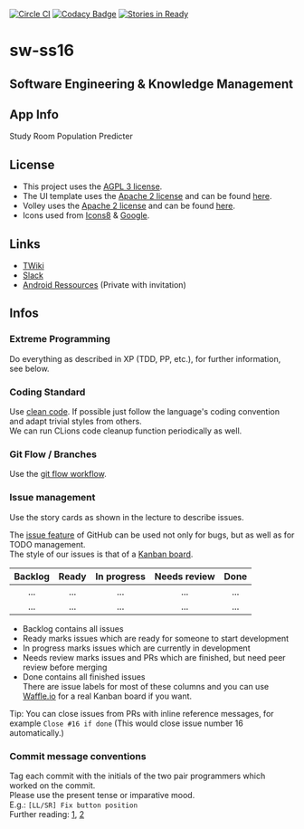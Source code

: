 [![Circle CI](https://circleci.com/gh/LoLei/sw-ss16.svg?style=svg)](https://circleci.com/gh/LoLei/sw-ss16)
[![Codacy Badge](https://api.codacy.com/project/badge/grade/fb974de17c594fbcaf5fa579b3673a38)](https://www.codacy.com/app/lorenz-leitner/sw-ss16)
[![Stories in Ready](https://badge.waffle.io/LoLei/sw-ss16.png?label=ready&title=Ready)](http://waffle.io/LoLei/sw-ss16)

# sw-ss16

## Software Engineering & Knowledge Management

## App Info
Study Room Population Predicter

## License
* This project uses the [AGPL 3 license](https://github.com/LoLei/sw-ss16/blob/master/LICENSE.txt).
* The UI template uses the [Apache 2 license](https://github.com/LoLei/sw-ss16/blob/master/LICENSE-used-by-template-and-volley.txt) and can be found [here](https://github.com/andreasschrade/android-design-template).
* Volley uses the [Apache 2 license](https://github.com/LoLei/sw-ss16/blob/master/LICENSE-used-by-template-and-volley.txt) and can be found [here](https://android.googlesource.com/platform/frameworks/volley/).
* Icons used from [Icons8](https://icons8.com/android-icons/) & [Google](https://design.google.com/icons/).

## Links
* [TWiki](http://www.ist.tugraz.at/software2016/bin/view/Main/WebHome)
* [Slack](https://sw-ss16.slack.com)
* [Android Ressources](https://gitlab.com/LoLei/android-repos) (Private with invitation)

## Infos
### Extreme Programming
Do everything as described in XP (TDD, PP, etc.), for further information, see below.

### Coding Standard
Use [clean code](http://www.amazon.com/Clean-Code-Handbook-Software-Craftsmanship/dp/0132350882).
If possible just follow the language's coding convention and adapt trivial styles from others.  
We can run CLions code cleanup function periodically as well.

### Git Flow / Branches
Use the [git flow workflow](http://nvie.com/posts/a-successful-git-branching-model/).  

### Issue management
Use the story cards as shown in the lecture to describe issues.

The [issue feature](https://github.com/LoLei/sw-ss16/issues) of GitHub
can be used not only for bugs, but as well as for TODO management.  
The style of our issues is that of a [Kanban board](https://en.wikipedia.org/wiki/Kanban_board).  

| Backlog  | Ready  | In progress  |  Needs review | Done   |
|:---:|:---:|:---:|:---:|:---:|
| ...  | ...  | ...  | ...  | ...  |
| ...  | ...  | ...  | ...  | ...  |

- Backlog contains all issues
- Ready marks issues which are ready for someone to start development
- In progress marks issues which are currently in development
- Needs review marks issues and PRs which are finished, but need peer review
before merging
- Done contains all finished issues  
There are issue labels for most of these columns and you can use [Waffle.io](https://waffle.io/LoLei/sw-ss16) for a real Kanban board if you want.

Tip: You can close issues from PRs with inline reference messages, for example
`Close #16 if done` (This would close issue number 16 automatically.)

### Commit message conventions
Tag each commit with the initials of the two pair programmers which worked on the commit.  
Please use the present tense or imparative mood.  
E.g.: `[LL/SR] Fix button position`  
Further reading: [1](http://chris.beams.io/posts/git-commit/#imperative), [2](https://wiki.openstack.org/wiki/GitCommitMessages)



